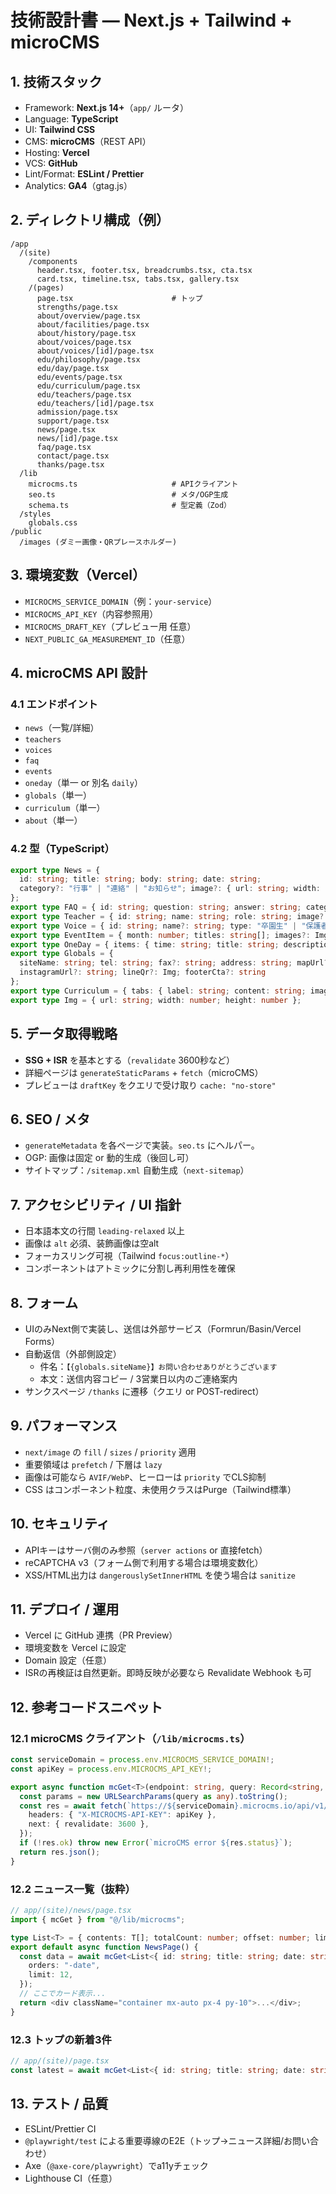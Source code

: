 # 技術設計書 — Next.js + Tailwind + microCMS

## 1. 技術スタック
- Framework: **Next.js 14+**（`app/` ルータ）
- Language: **TypeScript**
- UI: **Tailwind CSS**
- CMS: **microCMS**（REST API）
- Hosting: **Vercel**
- VCS: **GitHub**
- Lint/Format: **ESLint / Prettier**
- Analytics: **GA4**（gtag.js）

## 2. ディレクトリ構成（例）
```
/app
  /(site)
    /components
      header.tsx, footer.tsx, breadcrumbs.tsx, cta.tsx
      card.tsx, timeline.tsx, tabs.tsx, gallery.tsx
    /(pages)
      page.tsx                      # トップ
      strengths/page.tsx
      about/overview/page.tsx
      about/facilities/page.tsx
      about/history/page.tsx
      about/voices/page.tsx
      about/voices/[id]/page.tsx
      edu/philosophy/page.tsx
      edu/day/page.tsx
      edu/events/page.tsx
      edu/curriculum/page.tsx
      edu/teachers/page.tsx
      edu/teachers/[id]/page.tsx
      admission/page.tsx
      support/page.tsx
      news/page.tsx
      news/[id]/page.tsx
      faq/page.tsx
      contact/page.tsx
      thanks/page.tsx
  /lib
    microcms.ts                     # APIクライアント
    seo.ts                          # メタ/OGP生成
    schema.ts                       # 型定義（Zod）
  /styles
    globals.css
/public
  /images (ダミー画像・QRプレースホルダー)
```

## 3. 環境変数（Vercel）
- `MICROCMS_SERVICE_DOMAIN`（例：`your-service`）
- `MICROCMS_API_KEY`（内容参照用）
- `MICROCMS_DRAFT_KEY`（プレビュー用 任意）
- `NEXT_PUBLIC_GA_MEASUREMENT_ID`（任意）

## 4. microCMS API 設計
### 4.1 エンドポイント
- `news`（一覧/詳細）
- `teachers`
- `voices`
- `faq`
- `events`
- `oneday`（単一 or 別名 `daily`）
- `globals`（単一）
- `curriculum`（単一）
- `about`（単一）

### 4.2 型（TypeScript）
```ts
export type News = {
  id: string; title: string; body: string; date: string;
  category?: "行事" | "連絡" | "お知らせ"; image?: { url: string; width: number; height: number };
};
export type FAQ = { id: string; question: string; answer: string; category?: string };
export type Teacher = { id: string; name: string; role: string; image?: Img; profile?: string; qa?: { q: string; a: string }[] };
export type Voice = { id: string; name?: string; type: "卒園生" | "保護者"; body: string; image?: Img };
export type EventItem = { month: number; titles: string[]; images?: Img[]; description?: string };
export type OneDay = { items: { time: string; title: string; description?: string; image?: Img }[] };
export type Globals = {
  siteName: string; tel: string; fax?: string; address: string; mapUrl?: string;
  instagramUrl?: string; lineQr?: Img; footerCta?: string
};
export type Curriculum = { tabs: { label: string; content: string; images?: Img[] }[] };
export type Img = { url: string; width: number; height: number };
```

## 5. データ取得戦略
- **SSG + ISR** を基本とする（`revalidate` 3600秒など）
- 詳細ページは `generateStaticParams` + `fetch`（microCMS）
- プレビューは `draftKey` をクエリで受け取り `cache: "no-store"`

## 6. SEO / メタ
- `generateMetadata` を各ページで実装。`seo.ts` にヘルパー。
- OGP: 画像は固定 or 動的生成（後回し可）
- サイトマップ：`/sitemap.xml` 自動生成（`next-sitemap`）

## 7. アクセシビリティ / UI 指針
- 日本語本文の行間 `leading-relaxed` 以上
- 画像は `alt` 必須、装飾画像は空alt
- フォーカスリング可視（Tailwind `focus:outline-*`）
- コンポーネントはアトミックに分割し再利用性を確保

## 8. フォーム
- UIのみNext側で実装し、送信は外部サービス（Formrun/Basin/Vercel Forms）
- 自動返信（外部側設定）  
  - 件名：`【{globals.siteName}】お問い合わせありがとうございます`  
  - 本文：送信内容コピー / 3営業日以内のご連絡案内
- サンクスページ `/thanks` に遷移（クエリ or POST-redirect）

## 9. パフォーマンス
- `next/image` の `fill` / `sizes` / `priority` 適用
- 重要領域は `prefetch` / 下層は `lazy`
- 画像は可能なら `AVIF/WebP`、ヒーローは `priority` でCLS抑制
- CSS はコンポーネント粒度、未使用クラスはPurge（Tailwind標準）

## 10. セキュリティ
- APIキーはサーバ側のみ参照（`server actions` or 直接fetch）
- reCAPTCHA v3（フォーム側で利用する場合は環境変数化）
- XSS/HTML出力は `dangerouslySetInnerHTML` を使う場合は `sanitize`

## 11. デプロイ / 運用
- Vercel に GitHub 連携（PR Preview）
- 環境変数を Vercel に設定
- Domain 設定（任意）
- ISRの再検証は自然更新。即時反映が必要なら Revalidate Webhook も可

## 12. 参考コードスニペット

### 12.1 microCMS クライアント（`/lib/microcms.ts`）
```ts
const serviceDomain = process.env.MICROCMS_SERVICE_DOMAIN!;
const apiKey = process.env.MICROCMS_API_KEY!;

export async function mcGet<T>(endpoint: string, query: Record<string, any> = {}): Promise<T> {
  const params = new URLSearchParams(query as any).toString();
  const res = await fetch(`https://${serviceDomain}.microcms.io/api/v1/${endpoint}?${params}`, {
    headers: { "X-MICROCMS-API-KEY": apiKey },
    next: { revalidate: 3600 },
  });
  if (!res.ok) throw new Error(`microCMS error ${res.status}`);
  return res.json();
}
```

### 12.2 ニュース一覧（抜粋）
```ts
// app/(site)/news/page.tsx
import { mcGet } from "@/lib/microcms";

type List<T> = { contents: T[]; totalCount: number; offset: number; limit: number };
export default async function NewsPage() {
  const data = await mcGet<List<{ id: string; title: string; date: string }>>("news", {
    orders: "-date",
    limit: 12,
  });
  // ここでカード表示...
  return <div className="container mx-auto px-4 py-10">...</div>;
}
```

### 12.3 トップの新着3件
```ts
// app/(site)/page.tsx
const latest = await mcGet<List<{ id: string; title: string; date: string }>>("news", { orders: "-date", limit: 3 });
```

## 13. テスト / 品質
- ESLint/Prettier CI
- `@playwright/test` による重要導線のE2E（トップ→ニュース詳細/お問い合わせ）
- Axe（`@axe-core/playwright`）でa11yチェック
- Lighthouse CI（任意）
